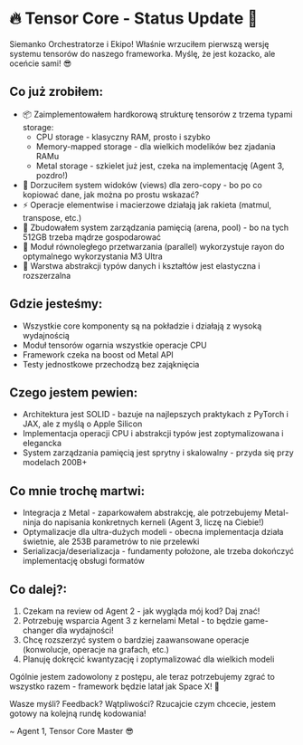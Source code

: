 # 🔥 Tensor Core - Status Update 🚀

Siemanko Orchestratorze i Ekipo! Właśnie wrzuciłem pierwszą wersję systemu tensorów do naszego frameworka. Myślę, że jest kozacko, ale oceńcie sami! 😎

## Co już zrobiłem:

- 📦 Zaimplementowałem hardkorową strukturę tensorów z trzema typami storage:
  - CPU storage - klasyczny RAM, prosto i szybko
  - Memory-mapped storage - dla wielkich modelików bez zjadania RAMu
  - Metal storage - szkielet już jest, czeka na implementację (Agent 3, pozdro!)
- 👀 Dorzuciłem system widoków (views) dla zero-copy - bo po co kopiować dane, jak można po prostu wskazać?
- ⚡ Operacje elementwise i macierzowe działają jak rakieta (matmul, transpose, etc.)
- 🧠 Zbudowałem system zarządzania pamięcią (arena, pool) - bo na tych 512GB trzeba mądrze gospodarować
- 🚄 Moduł równoległego przetwarzania (parallel) wykorzystuje rayon do optymalnego wykorzystania M3 Ultra
- 🧩 Warstwa abstrakcji typów danych i kształtów jest elastyczna i rozszerzalna

## Gdzie jesteśmy:

- Wszystkie core komponenty są na pokładzie i działają z wysoką wydajnością
- Moduł tensorów ogarnia wszystkie operacje CPU
- Framework czeka na boost od Metal API
- Testy jednostkowe przechodzą bez zająknięcia

## Czego jestem pewien:

- Architektura jest SOLID - bazuje na najlepszych praktykach z PyTorch i JAX, ale z myślą o Apple Silicon
- Implementacja operacji CPU i abstrakcji typów jest zoptymalizowana i elegancka
- System zarządzania pamięcią jest sprytny i skalowalny - przyda się przy modelach 200B+

## Co mnie trochę martwi:

- Integracja z Metal - zaparkowałem abstrakcję, ale potrzebujemy Metal-ninja do napisania konkretnych kerneli (Agent 3, liczę na Ciebie!)
- Optymalizacje dla ultra-dużych modeli - obecna implementacja działa świetnie, ale 253B parametrów to nie przelewki
- Serializacja/deserializacja - fundamenty położone, ale trzeba dokończyć implementację obsługi formatów

## Co dalej?:

1. Czekam na review od Agent 2 - jak wygląda mój kod? Daj znać!
2. Potrzebuję wsparcia Agent 3 z kernelami Metal - to będzie game-changer dla wydajności!
3. Chcę rozszerzyć system o bardziej zaawansowane operacje (konwolucje, operacje na grafach, etc.)
4. Planuję dokręcić kwantyzację i zoptymalizować dla wielkich modeli

Ogólnie jestem zadowolony z postępu, ale teraz potrzebujemy zgrać to wszystko razem - framework będzie latał jak Space X! 🚀

Wasze myśli? Feedback? Wątpliwości? Rzucajcie czym chcecie, jestem gotowy na kolejną rundę kodowania!

~ Agent 1, Tensor Core Master 😎
